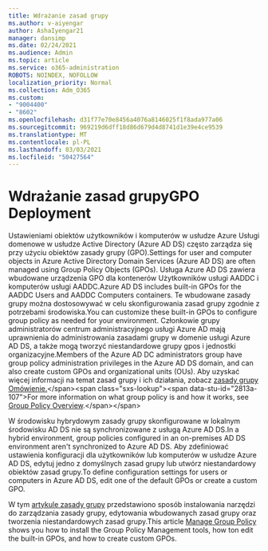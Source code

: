 ```yaml
---
title: Wdrażanie zasad grupy
ms.author: v-aiyengar
author: AshaIyengar21
manager: dansimp
ms.date: 02/24/2021
ms.audience: Admin
ms.topic: article
ms.service: o365-administration
ROBOTS: NOINDEX, NOFOLLOW
localization_priority: Normal
ms.collection: Adm_O365
ms.custom:
- "9004400"
- "8602"
ms.openlocfilehash: d31f77e70e8456a4076a8146025f1f8ada977a06
ms.sourcegitcommit: 969219d6dff18d86d679d4d8741d1e39e4ce9539
ms.translationtype: MT
ms.contentlocale: pl-PL
ms.lasthandoff: 03/03/2021
ms.locfileid: "50427564"
---
```

# <a name="gpo-deployment"></a><span data-ttu-id="2813a-102">Wdrażanie zasad grupy</span><span class="sxs-lookup"><span data-stu-id="2813a-102">GPO Deployment</span></span>

<span data-ttu-id="2813a-103">Ustawieniami obiektów użytkowników i komputerów w usłudze Azure Usługi domenowe w usłudze Active Directory (Azure AD DS) często zarządza się przy użyciu obiektów zasady grupy (GPO).</span><span class="sxs-lookup"><span data-stu-id="2813a-103">Settings for user and computer objects in Azure Active Directory Domain Services (Azure AD DS) are often managed using Group Policy Objects (GPOs).</span></span> <span data-ttu-id="2813a-104">Usługa Azure AD DS zawiera wbudowane urządzenia GPO dla kontenerów Użytkowników usługi AADDC i komputerów usługi AADDC.</span><span class="sxs-lookup"><span data-stu-id="2813a-104">Azure AD DS includes built-in GPOs for the AADDC Users and AADDC Computers containers.</span></span> <span data-ttu-id="2813a-105">Te wbudowane zasady grupy można dostosowywać w celu skonfigurowania zasad grupy zgodnie z potrzebami środowiska.</span><span class="sxs-lookup"><span data-stu-id="2813a-105">You can customize these built-in GPOs to configure group policy as needed for your environment.</span></span> <span data-ttu-id="2813a-106">Członkowie grupy administratorów centrum administracyjnego usługi Azure AD mają uprawnienia do administrowania zasadami grupy w domenie usługi Azure AD DS, a także mogą tworzyć niestandardowe grupy gpos i jednostki organizacyjne.</span><span class="sxs-lookup"><span data-stu-id="2813a-106">Members of the Azure AD DC administrators group have group policy administration privileges in the Azure AD DS domain, and can also create custom GPOs and organizational units (OUs).</span></span> <span data-ttu-id="2813a-107">Aby uzyskać więcej informacji na temat zasad grupy i ich działania, zobacz [zasady grupy Omówienie.](https://docs.microsoft.com/previous-versions/windows/it-pro/windows-server-2012-R2-and-2012/hh831791(v=ws.11))</span><span class="sxs-lookup"><span data-stu-id="2813a-107">For more information on what group policy is and how it works, see [Group Policy Overview](https://docs.microsoft.com/previous-versions/windows/it-pro/windows-server-2012-R2-and-2012/hh831791(v=ws.11)).</span></span>

<span data-ttu-id="2813a-108">W środowisku hybrydowym zasady grupy skonfigurowane w lokalnym środowisku AD DS nie są synchronizowane z usługą Azure AD DS.</span><span class="sxs-lookup"><span data-stu-id="2813a-108">In a hybrid environment, group policies configured in an on-premises AD DS environment aren't synchronized to Azure AD DS.</span></span> <span data-ttu-id="2813a-109">Aby zdefiniować ustawienia konfiguracji dla użytkowników lub komputerów w usłudze Azure AD DS, edytuj jedno z domyślnych zasad grupy lub utwórz niestandardowy obiektów zasad grupy.</span><span class="sxs-lookup"><span data-stu-id="2813a-109">To define configuration settings for users or computers in Azure AD DS, edit one of the default GPOs or create a custom GPO.</span></span>

<span data-ttu-id="2813a-110">W tym [artykule zasady grupy](https://docs.microsoft.com/azure/active-directory-domain-services/manage-group-policy) przedstawiono sposób instalowania narzędzi do zarządzania zasady grupy, edytowania wbudowanych zasad grupy oraz tworzenia niestandardowych zasad grupy.</span><span class="sxs-lookup"><span data-stu-id="2813a-110">This article [Manage Group Policy](https://docs.microsoft.com/azure/active-directory-domain-services/manage-group-policy) shows you how to install the Group Policy Management tools, how ton edit the built-in GPOs, and how to create custom GPOs.</span></span>
